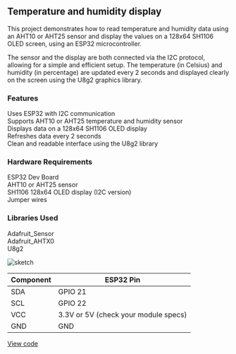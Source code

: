 ## Temperature and humidity display  
This project demonstrates how to read temperature and humidity data using an AHT10 or AHT25 sensor and display the values on a 128x64 SH1106 OLED screen, using an ESP32 microcontroller.
  
The sensor and the display are both connected via the I2C protocol, allowing for a simple and efficient setup. The temperature (in Celsius) and humidity (in percentage) are updated every 2 seconds and displayed clearly on the screen using the U8g2 graphics library.
  
### **Features**  
Uses ESP32 with I2C communication  
Supports AHT10 or AHT25 temperature and humidity sensor  
Displays data on a 128x64 SH1106 OLED display  
Refreshes data every 2 seconds  
Clean and readable interface using the U8g2 library  
  
### **Hardware Requirements**  
ESP32 Dev Board  
AHT10 or AHT25 sensor  
SH1106 128x64 OLED display (I2C version)  
Jumper wires  
  
### **Libraries Used**  
Adafruit_Sensor  
Adafruit_AHTX0  
U8g2  

![sketch](https://github.com/user-attachments/assets/22e579d5-b7a6-4deb-9e6b-6b35c6695a7a)

| Component | ESP32 Pin                            |
| --------- | ------------------------------------ |
| SDA       | GPIO 21                              |
| SCL       | GPIO 22                              |
| VCC       | 3.3V or 5V (check your module specs) |
| GND       | GND                                  |

[View code](temphumsensor.ino)
